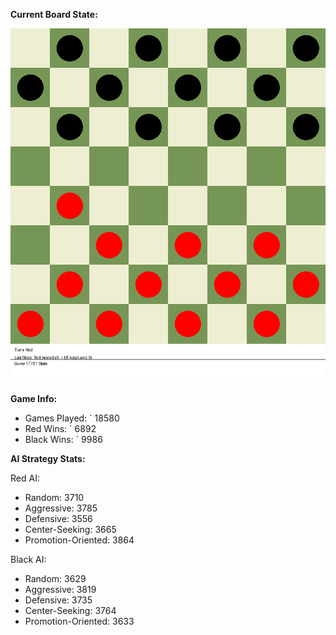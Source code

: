 
**Current Board State:**  
<!-- START_GIF -->
![Checkers Game](./checkers_game.gif)
<!-- END_GIF -->

**Game Info:**  
- Games Played: `<!-- GAMES_PLAYED --> 18580
- Red Wins: `<!-- RED_WINS --> 6892
- Black Wins: `<!-- BLACK_WINS --> 9986

<!-- AI_STATS -->
**AI Strategy Stats:**

Red AI:
- Random: 3710
- Aggressive: 3785
- Defensive: 3556
- Center-Seeking: 3665
- Promotion-Oriented: 3864

Black AI:
- Random: 3629
- Aggressive: 3819
- Defensive: 3735
- Center-Seeking: 3764
- Promotion-Oriented: 3633
